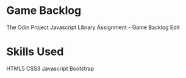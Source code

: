 # Game Backlog
 The Odin Project Javascript Library Assignment - Game Backlog Edit
 
# Skills Used
 HTML5
 CSS3
 Javascript
 Bootstrap
